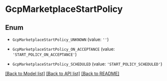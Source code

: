 # GcpMarketplaceStartPolicy


## Enum

* `GcpMarketplaceStartPolicy_UNKNOWN` (value: `''`)

* `GcpMarketplaceStartPolicy_ON_ACCEPTANCE` (value: `'START_POLICY_ON_ACCEPTANCE'`)

* `GcpMarketplaceStartPolicy_SCHEDULED` (value: `'START_POLICY_SCHEDULED'`)

[[Back to Model list]](../README.md#documentation-for-models) [[Back to API list]](../README.md#documentation-for-api-endpoints) [[Back to README]](../README.md)


